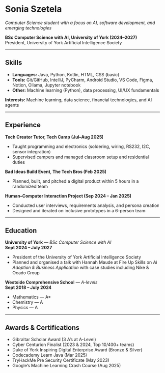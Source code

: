 # Sonia Szetela  

*Computer Science student with a focus on AI, software development, and emerging technologies*  

**BSc Computer Science with AI, University of York (2024–2027)**  
President, University of York Artificial Intelligence Society  

---

## Skills  

- **Languages:** Java, Python, Kotlin, HTML, CSS (basic)  
- **Tools:** Git/GitHub, IntelliJ, PyCharm, Android Studio, VS Code, Figma, Notion, Ollama, Jupyter notebook  
- **Other:** Machine learning (Python), data processing, UI/UX fundamentals  

**Interests:** Machine learning, data science, financial technologies, and AI agents  

---

## Experience  

**Tech Creator Tutor, Tech Camp (Jul–Aug 2025)**  
- Taught programming and electronics (soldering, wiring, RS232, I2C, sensor integration)  
- Supervised campers and managed classroom setup and residential duties  

**Bad Ideas Build Event, The Tech Bros (Feb 2025)**  
- Planned, built, and pitched a digital product within 5 hours in a randomized team  

**Human–Computer Interaction Project (Sep 2024 – Jan 2025)**  
- Conducted user interviews, requirements analysis, and persona creation  
- Designed and iterated on inclusive prototypes in a 6-person team  

---

## Education  

**University of York** — *BSc Computer Science with AI*  
**Sept 2024 – July 2027**  
- President of the University of York Artificial Intelligence Society  
- Planned and organised a talk with Hannah Maude at Fire Up Skills on *AI Adoption & Business Application* with case studies including Nike & Ocado Group  

**Westside Comprehensive School** — *A-levels*  
**Sept 2018 – July 2024**  
- Mathematics — A*  
- Chemistry — A  
- Physics — A  

---

## Awards & Certifications  

- Gibraltar Scholar Award (3 A’s at A-Level)  
- Cyber Centurion Finalist (2023 & 2024, Top 10/400+ teams)  
- Duke of York Inspiring Digital Enterprise Award (Bronze & Silver)  
- Codecademy Learn Java (Mar 2025)  
- TryHackMe Pre Security Certificate (May 2023)  
- Google’s Machine Learning Crash Course (Aug 2025)  
